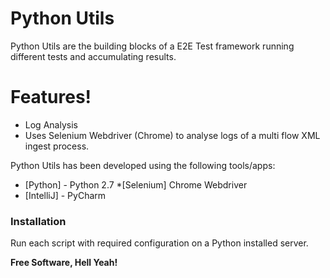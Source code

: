 # Python Utils

Python Utils are the building blocks of a E2E Test framework running different tests and accumulating results. 

# Features!

  - Log Analysis
  - Uses Selenium Webdriver (Chrome) to analyse logs of a multi flow XML ingest process.
  
  
Python Utils has been developed using the following tools/apps:

* [Python] - Python 2.7 
*[Selenium] Chrome Webdriver
* [IntelliJ] - PyCharm

### Installation

Run each script with required configuration on a Python installed server.  

**Free Software, Hell Yeah!**